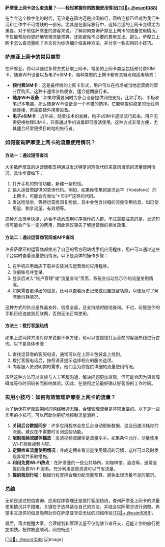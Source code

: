 **萨摩亚上网卡怎么查流量？——轻松掌握你的数据使用情况[[TG💪+ @esim1088](https://t.me/s/esim1088)]**

在当今这个数字化的时代，无论是在国内还是出国旅行，网络连接已经成为我们生活和工作中不可或缺的一部分。尤其是在国际旅行中，选择合适的上网卡变得尤为重要。对于前往萨摩亚的游客来说，了解如何查询萨摩亚上网卡的流量使用情况，不仅能帮助你更好地管理流量预算，还能避免不必要的费用支出。那么，萨摩亚上网卡怎么查流量呢？本文将为你详细介绍各种方法，并分享一些实用的小技巧。

### 萨摩亚上网卡的常见类型

在萨摩亚，你可以通过多种方式获取上网卡。常见的上网卡类型包括预付费SIM卡、随身WiFi设备以及电子eSIM卡。每种类型的上网卡都有其特点和适用场景：

- **预付费SIM卡**：这是最传统的上网卡形式，用户可以在机场或当地运营商的营业厅购买。这种卡通常价格便宜，适合短期旅行者。
- **随身WiFi设备**：如果你需要同时为多台设备提供网络支持，比如手机、平板和笔记本电脑，那么随身WiFi设备是一个不错的选择。它能够提供稳定的无线网络连接，但需要额外携带设备。
- **电子eSIM卡**：近年来，随着技术的发展，电子eSIM卡逐渐流行起来。用户无需更换物理SIM卡，只需通过手机设置即可激活使用。这种方式非常方便，尤其适合经常更换目的地的旅行者。

### 如何查询萨摩亚上网卡的流量使用情况？

#### 方法一：通过短信查询

大多数萨摩亚的运营商都支持通过发送特定的短信代码来查询当前的流量使用情况。具体步骤如下：

1. 打开手机的短信功能，新建一条短信。
2. 输入运营商提供的查询代码。例如，如果你使用的是沃达丰（Vodafone）的上网卡，可能会有类似“*100#”这样的代码。
3. 发送短信后，等待运营商回复短信，其中会包含详细的流量使用信息，如已使用量、剩余流量、有效期等。

这种方法简单快捷，适合不熟悉应用程序操作的人群。不过需要注意的是，发送短信可能会产生一定的费用，因此建议事先了解运营商的相关政策。

#### 方法二：通过运营商官网或APP查询

许多萨摩亚的运营商都推出了自己的官方网站或手机应用程序，用户可以通过这些平台实时查看流量使用情况。以下是具体的操作步骤：

1. 在手机应用商店下载并安装对应运营商的应用程序。
2. 注册账号并登录。
3. 登录后进入“账户管理”或“流量查询”页面，系统会自动显示你的流量使用情况。
4. 如果需要更详细的信息，还可以查看历史记录或设置提醒功能，以便及时了解流量消耗情况。

这种方式的优点是界面友好，信息全面，且支持随时随地查询。不过，前提是你的手机已经连接到互联网，否则无法正常使用。

#### 方法三：拨打客服热线

如果上述两种方法对你来说都不够方便，也可以直接拨打运营商的客服热线进行咨询。以下是具体步骤：

1. 查找运营商的客服电话，通常可以在上网卡包装盒上找到。
2. 拨打客服电话后，按照语音提示选择相应的服务选项。
3. 向客服人员说明你的需求，他们会为你提供详细的流量使用情况。

虽然这种方法可以直接与人工客服沟通，解决问题更加直观，但可能会因为语言障碍或等待时间较长而影响体验。因此，在使用之前最好确认好客服的工作时间。

### 实用小技巧：如何有效管理萨摩亚上网卡的流量？

为了确保在萨摩亚期间的网络畅通无阻，合理管理流量是非常重要的。以下是一些实用的小技巧，可以帮助你更好地控制流量消耗：

1. **关闭后台数据同步**：许多应用程序会在后台自动更新数据，这会迅速消耗你的流量。建议在不需要时关闭这些功能。
2. **限制视频流媒体播放**：高清视频流媒体是流量杀手。如果条件允许，尽量使用Wi-Fi观看视频内容。
3. **定期检查流量使用情况**：养成定期查看流量使用情况的习惯，这样可以及时发现异常并采取措施。
4. **利用免费Wi-Fi热点**：在萨摩亚的一些公共场所，如咖啡馆、酒店等，通常会提供免费Wi-Fi服务。充分利用这些资源可以节省流量。
5. **提前规划行程**：根据行程安排合理分配流量预算，避免出现流量不足的情况。

### 总结

无论是通过短信查询、应用程序管理还是拨打客服热线，查询萨摩亚上网卡的流量使用情况并不困难。关键在于选择适合自己的方法，并结合实际需求进行调整。希望本文提供的信息能帮助你在萨摩亚享受无忧的网络体验[[TG💪+ @esim1088](https://t.me/s/esim1088)]。

最后，再次提醒大家，合理规划和管理流量不仅能够节省开支，还能让你的旅行更加愉快。祝你旅途顺利，网络畅通！

[[TG💪+ @esim1088](https://t.me/s/esim1088) ![Image](https://i.postimg.cc/4NQfJmqS/Snipaste-2025-05-13-00-14-12.png)]